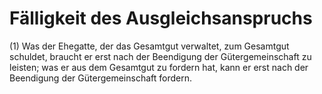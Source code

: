 # Fälligkeit des Ausgleichsanspruchs

(1) Was der Ehegatte, der das Gesamtgut verwaltet, zum Gesamtgut schuldet, braucht er erst nach der Beendigung der Gütergemeinschaft zu leisten; was er aus dem Gesamtgut zu fordern hat, kann er erst nach der Beendigung der Gütergemeinschaft fordern.